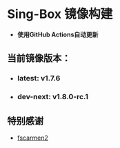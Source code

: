 # Sing-Box 镜像构建
- **使用GitHub Actions自动更新**

## 当前镜像版本：
 - ### **latest**: v1.7.6
 - ### **dev-next**: v1.8.0-rc.1

## 特别感谢  
  - [fscarmen2](https://github.com/fscarmen2/docker_builder)
